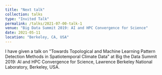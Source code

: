 ```yaml
---
title: "Next talk"
collection: talks
type: "Invited Talk"
permalink: /talks/2021-07-00-talk-1
venue: "Big Data Summit 2019: AI and HPC Convergence for Science"
date: 2021-05-11
location: "Berkeley, CA, USA"
---
```


I have given a talk on "Towards Topological and Machine Learning Pattern Detection Methods in Spatiotemporal Climate Data" at Big the Data Summit 2019: AI and HPC Convergence for Science, Lawrence Berkeley National Laboratory, Berkeley, USA.


